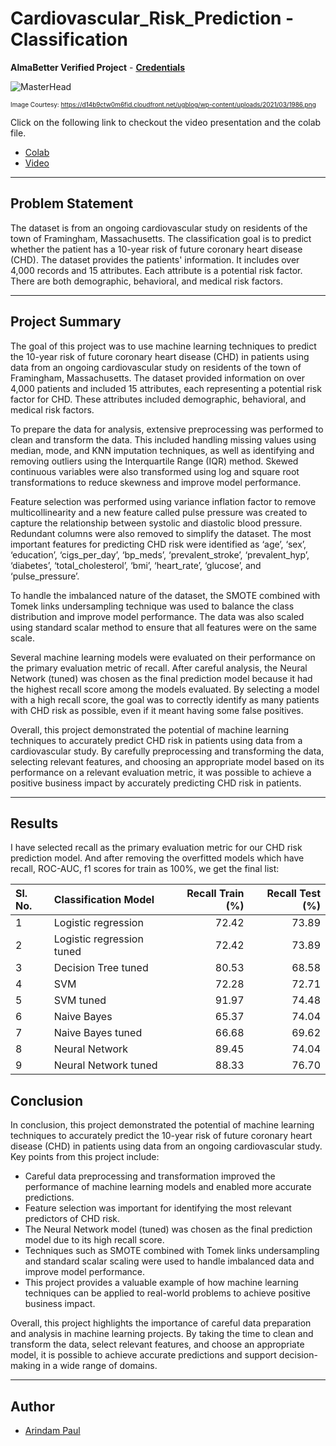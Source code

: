 # Cardiovascular_Risk_Prediction - Classification

**AlmaBetter Verified Project** - [**Credentials**](https://certificates.almabetter.com/en/verify/72713720161696)

![MasterHead](https://d14b9ctw0m6fid.cloudfront.net/ugblog/wp-content/uploads/2021/03/1986.png)

<font size="1">Image Courtesy: https://d14b9ctw0m6fid.cloudfront.net/ugblog/wp-content/uploads/2021/03/1986.png</font>

Click on the following link to checkout the video presentation and the colab file.
- [Colab](https://colab.research.google.com/drive/1tTifv3XpDRYIeVoee8iqIU2ZZe0IWJB1?usp=sharing)
- [Video](https://drive.google.com/file/d/1f9iT1fl29TSW-Uwc0_4cb93LGMUPurDV/view?usp=sharing)


---

## Problem Statement

The dataset is from an ongoing cardiovascular study on residents of the town of Framingham, Massachusetts. The classification goal is to predict whether the patient has a 10-year risk of future coronary heart disease (CHD). The dataset provides the patients' information. It includes over 4,000 records and 15 attributes. Each attribute is a potential risk factor. There are both demographic, behavioral, and medical risk factors.

---

## Project Summary

The goal of this project was to use machine learning techniques to predict the 10-year risk of future coronary heart disease (CHD) in patients using data from an ongoing cardiovascular study on residents of the town of Framingham, Massachusetts. The dataset provided information on over 4,000 patients and included 15 attributes, each representing a potential risk factor for CHD. These attributes included demographic, behavioral, and medical risk factors.

To prepare the data for analysis, extensive preprocessing was performed to clean and transform the data. This included handling missing values using median, mode, and KNN imputation techniques, as well as identifying and removing outliers using the Interquartile Range (IQR) method. Skewed continuous variables were also transformed using log and square root transformations to reduce skewness and improve model performance.

Feature selection was performed using variance inflation factor to remove multicollinearity and a new feature called pulse pressure was created to capture the relationship between systolic and diastolic blood pressure. Redundant columns were also removed to simplify the dataset. The most important features for predicting CHD risk were identified as ‘age’, ‘sex’, ‘education’, ‘cigs_per_day’, ‘bp_meds’, ‘prevalent_stroke’, ‘prevalent_hyp’, ‘diabetes’, ‘total_cholesterol’, ‘bmi’, ‘heart_rate’, ‘glucose’, and ‘pulse_pressure’.

To handle the imbalanced nature of the dataset, the SMOTE combined with Tomek links undersampling technique was used to balance the class distribution and improve model performance. The data was also scaled using standard scalar method to ensure that all features were on the same scale.

Several machine learning models were evaluated on their performance on the primary evaluation metric of recall. After careful analysis, the Neural Network (tuned) was chosen as the final prediction model because it had the highest recall score among the models evaluated. By selecting a model with a high recall score, the goal was to correctly identify as many patients with CHD risk as possible, even if it meant having some false positives.

Overall, this project demonstrated the potential of machine learning techniques to accurately predict CHD risk in patients using data from a cardiovascular study. By carefully preprocessing and transforming the data, selecting relevant features, and choosing an appropriate model based on its performance on a relevant evaluation metric, it was possible to achieve a positive business impact by accurately predicting CHD risk in patients.

---

## Results

I have selected recall as the primary evaluation metric for our CHD risk prediction model. And after removing the overfitted models which have recall, ROC-AUC, f1 scores for train as 100%, we get the final list:

| Sl. No. | Classification Model      |   Recall Train (%) |   Recall Test (%) |
|:--------|:--------------------------|---------------:|--------------:|
|    1    | Logistic regression       |       72.42  |      73.89 |
|    2    | Logistic regression tuned |       72.42  |      73.89 |
|    3    | Decision Tree tuned       |       80.53 |      68.58 |
|    4    | SVM                       |       72.28 |      72.71 |
|    5    | SVM tuned                 |       91.97 |      74.48 |
|    6    | Naive Bayes               |       65.37 |      74.04 |
|    7    | Naive Bayes tuned         |       66.68 |      69.62 |
|    8    | Neural Network            |       89.45 |      74.04 |
|    9    | Neural Network tuned      |       88.33 |      76.70 |

## Conclusion

In conclusion, this project demonstrated the potential of machine learning techniques to accurately predict the 10-year risk of future coronary heart disease (CHD) in patients using data from an ongoing cardiovascular study. Key points from this project include:

- Careful data preprocessing and transformation improved the performance of machine learning models and enabled more accurate predictions.
- Feature selection was important for identifying the most relevant predictors of CHD risk.
- The Neural Network model (tuned) was chosen as the final prediction model due to its high recall score.
- Techniques such as SMOTE combined with Tomek links undersampling and standard scalar scaling were used to handle imbalanced data and improve model performance.
- This project provides a valuable example of how machine learning techniques can be applied to real-world problems to achieve positive business impact.

Overall, this project highlights the importance of careful data preparation and analysis in machine learning projects. By taking the time to clean and transform the data, select relevant features, and choose an appropriate model, it is possible to achieve accurate predictions and support decision-making in a wide range of domains.

---

## Author

- [Arindam Paul](https://www.linkedin.com/in/arindam-paul-19a085187/)
